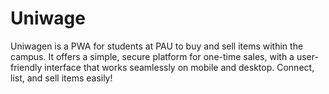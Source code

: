 # Uniwage
Uniwagen is a PWA for students at PAU to buy and sell items within the campus. It offers a simple, secure platform for one-time sales, with a user-friendly interface that works seamlessly on mobile and desktop. Connect, list, and sell items easily!
